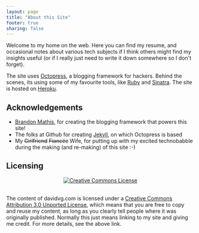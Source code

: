 ```yaml
---
layout: page
title: "About this Site"
footer: true
sharing: false
---
```

Welcome to my home on the web.  Here you can find my resume, and occasional notes about various tech subjects if I think others
might find my insights useful (or if I really just need to write it down somewhere so I don't forget).

The site uses [Octopress](http://octopress.org/), a blogging framework for hackers.  Behind the scenes, its using some of my favourite tools, 
like [Ruby](http://www.ruby-lang.org/en/) and [Sinatra](http://www.sinatrarb.com/).  The site is hosted on [Heroku](http://www.heroku.com/).

Acknowledgements
----------------

 * [Brandon Mathis](http://brandonmathis.com/), for creating the blogging framework that powers this site!
 * The folks at Github for creating [Jekyll](https://github.com/mojombo/jekyll), on which Octopress is based
 * My ~~Girlfriend~~ ~~Fiancée~~ Wife, for putting up with my excited technobabble during the making (and re-making) of this site :-)

Licensing
---------

<div style="text-align: center"><a rel="license" href="http://creativecommons.org/licenses/by/3.0/"><img alt="Creative Commons License" style="border-width:0" src="http://i.creativecommons.org/l/by/3.0/88x31.png" /></a></div><br/>

The content of davidvg.com is licensed under a [Creative Commons Attribution 3.0 Unported License](http://creativecommons.org/licenses/by/3.0/), which means
that you are free to copy and reuse my content, as long as you clearly tell people where it was originally published.
Normally this just means linking to my site and giving me credit.  For more details, see the above link.
